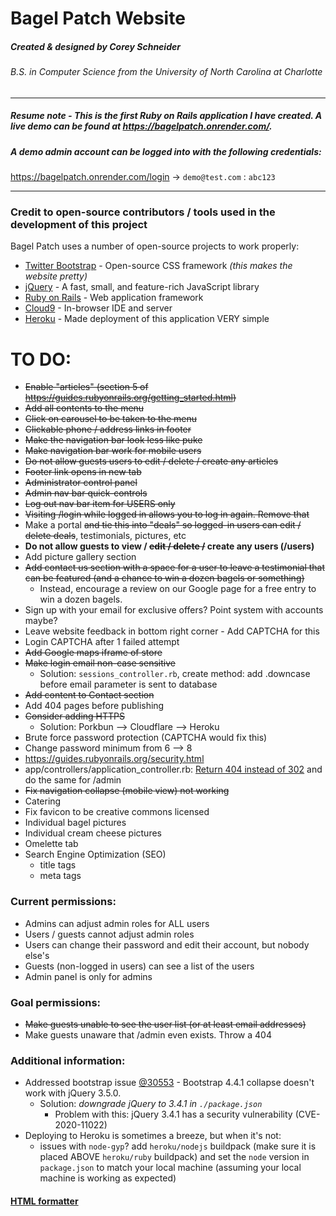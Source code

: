 # Bagel Patch Website
##### Created & designed by Corey Schneider
###### B.S. in Computer Science from the University of North Carolina at Charlotte

<hr>

##### Resume note - This is the first Ruby on Rails application I have created. A live demo can be found at https://bagelpatch.onrender.com/.
##### A demo admin account can be logged into with the following credentials: 
https://bagelpatch.onrender.com/login → `demo@test.com` : `abc123`

<hr>

### Credit to open-source contributors / tools used in the development of this project

Bagel Patch uses a number of open-source projects to work properly:
* [Twitter Bootstrap] - Open-source CSS framework *(this makes the website pretty)*
* [jQuery] - A fast, small, and feature-rich JavaScript library
* [Ruby on Rails] - Web application framework
* [Cloud9] - In-browser IDE and server
* [Heroku] - Made deployment of this application VERY simple

#

# TO DO:
* ~~Enable "articles" (section 5 of https://guides.rubyonrails.org/getting_started.html)~~
* ~~Add all contents to the menu~~
* ~~Click on carousel to be taken to the menu~~
* ~~Clickable phone / address links in footer~~
* ~~Make the navigation bar look less like puke~~
* ~~Make navigation bar work for mobile users~~
* ~~Do not allow guests users to edit / delete / create any articles~~
* ~~Footer link opens in new tab~~
* ~~Administrator control panel~~
* ~~Admin nav bar quick-controls~~
* ~~Log out nav bar item for USERS only~~
* ~~Visiting /login while logged in allows you to log in again. Remove that~~
* Make a portal ~~and tie this into "deals" so logged-in users can edit / delete deals~~, testimonials, pictures, etc
* **Do not allow guests to view / ~~edit / delete /~~ create any users (/users)**
* Add picture gallery section
* ~~Add contact us section with a space for a user to leave a testimonial that can be featured (and a chance to win a dozen bagels or something)~~
  * Instead, encourage a review on our Google page for a free entry to win a dozen bagels.
* Sign up with your email for exclusive offers? Point system with accounts maybe?
* Leave website feedback in bottom right corner - Add CAPTCHA for this
* Login CAPTCHA after 1 failed attempt
* ~~Add Google maps iframe of store~~
* ~~Make login email non-case sensitive~~
  * Solution: `sessions_controller.rb`, create method: add .downcase before email parameter is sent to database
* ~~Add content to Contact section~~
* Add 404 pages before publishing
* ~~Consider adding HTTPS~~
  * Solution: Porkbun --> Cloudflare --> Heroku
* Brute force password protection (CAPTCHA would fix this)
* Change password minimum from 6 --> 8
* https://guides.rubyonrails.org/security.html
* app/controllers/application_controller.rb: [Return 404 instead of 302](https://github.com/CanCanCommunity/cancancan/wiki/exception-handling) and do the same for /admin
* ~~Fix navigation collapse (mobile view) not working~~
* Catering
* Fix favicon to be creative commons licensed
* Individual bagel pictures
* Individual cream cheese pictures
* Omelette tab
* Search Engine Optimization (SEO)
  * title tags
  * meta tags

### Current permissions:
* Admins can adjust admin roles for ALL users
* Users / guests cannot adjust admin roles
* Users can change their password and edit their account, but nobody else's
* Guests (non-logged in users) can see a list of the users
* Admin panel is only for admins

### Goal permissions:
* ~~Make guests unable to see the user list (or at least email addresses)~~
* Make guests unaware that /admin even exists. Throw a 404

### Additional information:
* Addressed bootstrap issue [@30553](https://github.com/twbs/bootstrap/issues/30553) - Bootstrap 4.4.1 collapse doesn't work with jQuery 3.5.0.
  * Solution: _downgrade jQuery to 3.4.1 in `./package.json`_
    * Problem with this: jQuery 3.4.1 has a security vulnerability (CVE-2020-11022)
* Deploying to Heroku is sometimes a breeze, but when it's not:
  * issues with `node-gyp`? add `heroku/nodejs` buildpack (make sure it is placed ABOVE `heroku/ruby` buildpack) and set the `node` version in `package.json` to match your local machine (assuming your local machine is working as expected)

#### [HTML formatter](https://www.freeformatter.com/html-formatter.html)

[//]: # (To send the application to Heroku:)
[//]: # (git add .)
[//]: # (git commit -m "")
[//]: # (git push origin master)
[//]: # (git push heroku master)

[//]: # (These are reference links used in the body of this note and get stripped out when the markdown processor does its job. There is no need to format nicely because it shouldn't be seen. Thanks SO - http://stackoverflow.com/questions/4823468/store-comments-in-markdown-syntax ..... And thank you https://dillinger.io/ for making my README easier to make!)


  [Twitter Bootstrap]: <https://getbootstrap.com/>
  [jQuery]: <http://jquery.com>
  [Ruby on Rails]: <https://rubyonrails.org/>
	
  [git-repo-url]: <https://github.com/joemccann/dillinger.git>
  [john gruber]: <http://daringfireball.net>
  [df1]: <http://daringfireball.net/projects/markdown/>
  [markdown-it]: <https://github.com/markdown-it/markdown-it>
  [Ace Editor]: <http://ace.ajax.org>
  [node.js]: <http://nodejs.org>
  [@tjholowaychuk]: <http://twitter.com/tjholowaychuk>
  [express]: <http://expressjs.com>
  [AngularJS]: <http://angularjs.org>
  [Gulp]: <http://gulpjs.com>
  [Cloud9]: <https://github.com/c9/core>
  [Heroku]: <https://heroku.com/>
